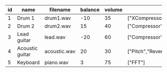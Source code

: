 | id | name            | filename     | balance | volume | filters                             |
|----|-----------------|--------------|---------|--------|-------------------------------------|
| 1  | Drum 1          | drum1.wav    | -10     | 35     | ["XCompressor"]                     |
| 2  | Drum 2          | drum2.wav    | 15      | 40     | ["Compressor","FFT"]                |
| 3  | Lead guitar     | lead.wav     | -20     | 60     | ["Compressor","Equalizer","Reverb"] |
| 4  | Acoustic guitar | acoustic.wav | 20      | 30     | ["Pitch","Reverb"]                  |
| 5  | Keyboard        | piano.wav    | 3       | 75     | ["FFT"]                             |
